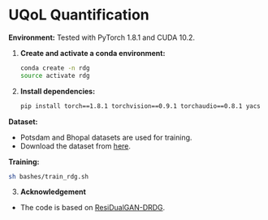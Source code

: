 # UQoL Quantification

**Environment:** Tested with PyTorch 1.8.1 and CUDA 10.2.

1.  **Create and activate a conda environment:**
    ```bash
    conda create -n rdg
    source activate rdg
    ```

2.  **Install dependencies:**
    ```bash
    pip install torch==1.8.1 torchvision==0.9.1 torchaudio==0.8.1 yacs openpyxl matplotlib pandas segmentation_models_pytorch albumentations
    ```

**Dataset:**

* Potsdam and Bhopal datasets are used for training.
* Download the dataset from [here](https://drive.google.com/file/d/18K5dyeNwCyE46FYFBBJCSutALwdoUGRX/view?usp=sharing).

**Training:**

```bash
sh bashes/train_rdg.sh
```

3. **Acknowledgement**

* The code is based on [ResiDualGAN-DRDG](https://github.com/miemieyanga/ResiDualGAN-DRDG).

